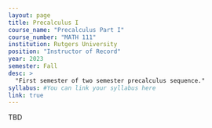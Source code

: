 ```yaml
---
layout: page
title: Precalculus I
course_name: "Precalculus Part I"
course_number: "MATH 111"
institution: Rutgers University
position: "Instructor of Record"
year: 2023
semester: Fall
desc: >
  "First semester of two semester precalculus sequence."
syllabus: #You can link your syllabus here
link: true
---
```


TBD
